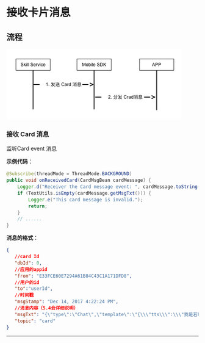 # 接收卡片消息

## 流程

![](media/vui_card.png)

### 接收 Card 消息

监听Card event 消息

 **示例代码**：
 
```java
@Subscribe(threadMode = ThreadMode.BACKGROUND)
public void onReceivedCard(CardMsgBean cardMessage) {
    Logger.d("Receiver the Card message event: ", cardMessage.toString());
    if (TextUtils.isEmpty(cardMessage.getMsgTxt())) {
        Logger.e("This card message is invalid.");
        return;
    }
    // ......         
}
```

**消息的格式**：
 
 ```json
{
    //card Id
    "dbId": 0,
    //应用的appid        
    "from": "E33FCE60E7294A61B84C43C1A171DFD8",
    //用户的id
    "to":"userId",
    //时间戳
    "msgStamp": "Dec 14, 2017 4:22:24 PM",
    //消息内容（5.4会详细说明）
    "msgTxt": "{\"type\":\"Chat\",\"template\":\"{\\\"tts\\\":\\\"我是若琪，很高兴认识你\\\"}\",\"feedback\":{\"voiceUrl\":null,\"voice\":\"你好\"},\"appid\":\"E33FCE60E7294A61B84C43C1A171DFD8\"}",
    "topic": "card"
}
 ```
 
---
 


